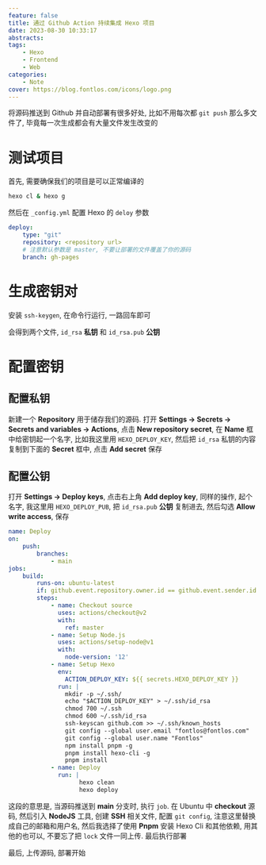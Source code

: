 ```yaml
---
feature: false
title: 通过 Github Action 持续集成 Hexo 项目
date: 2023-08-30 10:33:17
abstracts:
tags:
    - Hexo
    - Frontend
    - Web
categories:
    - Note
cover: https://blog.fontlos.com/icons/logo.png
---
```


将源码推送到 Github 并自动部署有很多好处, 比如不用每次都 `git push` 那么多文件了, 毕竟每一次生成都会有大量文件发生改变的

# 测试项目

首先, 需要确保我们的项目是可以正常编译的

```sh
hexo cl & hexo g
```

然后在 `_config.yml` 配置 Hexo 的 `deloy` 参数

```yml
deploy:
    type: "git"
    repository: <repository url>
    # 注意默认参数是 master, 不要让部署的文件覆盖了你的源码
    branch: gh-pages
```

# 生成密钥对

安装 `ssh-keygen`, 在命令行运行, 一路回车即可

会得到两个文件, `id_rsa` **私钥** 和 `id_rsa.pub` **公钥**

# 配置密钥

## 配置私钥

新建一个 **Repository** 用于储存我们的源码. 打开 **Settings -> Secrets -> Secrets and variables -> Actions**, 点击 **New repository secret**, 在 **Name** 框中给密钥起一个名字, 比如我这里用 `HEXO_DEPLOY_KEY`, 然后把 `id_rsa` 私钥的内容复制到下面的 **Secret** 框中, 点击 **Add secret** 保存

## 配置公钥

打开 **Settings -> Deploy keys**, 点击右上角 **Add deploy key**, 同样的操作, 起个名字, 我这里用 `HEXO_DEPLOY_PUB`, 把 `id_rsa.pub` **公钥** 复制进去, 然后勾选 **Allow write access**, 保存

```yml
name: Deploy
on:
    push:
        branches:
            - main
jobs:
    build:
        runs-on: ubuntu-latest
        if: github.event.repository.owner.id == github.event.sender.id
        steps:
            - name: Checkout source
              uses: actions/checkout@v2
              with:
                ref: master
            - name: Setup Node.js
              uses: actions/setup-node@v1
              with:
                node-version: '12'
            - name: Setup Hexo
              env:
                ACTION_DEPLOY_KEY: ${{ secrets.HEXO_DEPLOY_KEY }}
              run: |
                mkdir -p ~/.ssh/
                echo "$ACTION_DEPLOY_KEY" > ~/.ssh/id_rsa
                chmod 700 ~/.ssh
                chmod 600 ~/.ssh/id_rsa
                ssh-keyscan github.com >> ~/.ssh/known_hosts
                git config --global user.email "fontlos@fontlos.com"
                git config --global user.name "Fontlos"
                npm install pnpm -g
                pnpm install hexo-cli -g
                pnpm install
            - name: Deploy
              run: |
                    hexo clean
                    hexo deploy
```

这段的意思是, 当源码推送到 **main** 分支时, 执行 `job`. 在 Ubuntu 中 **checkout** 源码, 然后引入 **NodeJS** 工具, 创建 **SSH** 相关文件, 配置 `git config`, 注意这里替换成自己的邮箱和用户名, 然后我选择了使用 **Pnpm** 安装 Hexo Cli 和其他依赖, 用其他的也可以, 不要忘了把 `lock` 文件一同上传. 最后执行部署

最后, 上传源码, 部署开始